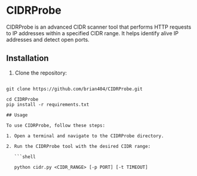 # CIDRProbe

CIDRProbe is an advanced CIDR scanner tool that performs HTTP requests to IP addresses within a specified CIDR range. It helps identify alive IP addresses and detect open ports.

## Installation

1. Clone the repository:

```shell

git clone https://github.com/brian404/CIDRProbe.git

cd CIDRProbe
pip install -r requirements.txt

## Usage

To use CIDRProbe, follow these steps:

1. Open a terminal and navigate to the CIDRProbe directory.

2. Run the CIDRProbe tool with the desired CIDR range:

   ```shell

   python cidr.py <CIDR_RANGE> [-p PORT] [-t TIMEOUT]

